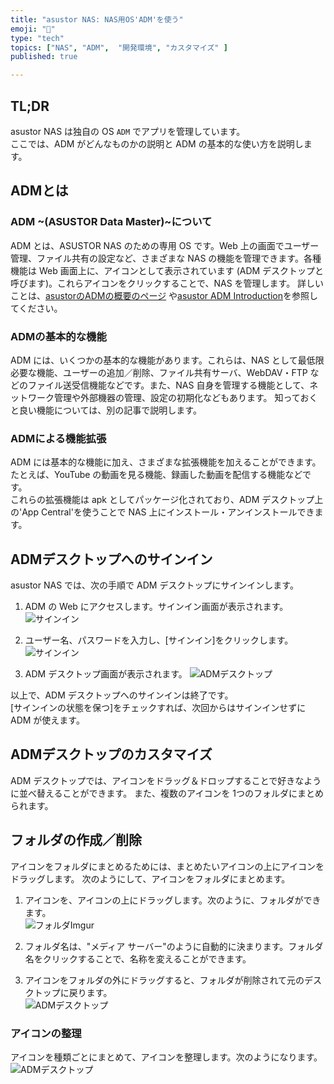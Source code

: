 ```yaml
---
title: "asustor NAS: NAS用OS'ADM'を使う"
emoji: "🍆"
type: "tech"
topics: ["NAS", "ADM",  "開発環境", "カスタマイズ" ]
published: true

---
```


## TL;DR

asustor NAS は独自の OS `ADM` でアプリを管理しています。  
ここでは、ADM がどんなものかの説明と ADM の基本的な使い方を説明します。

## ADMとは

### ADM ~(ASUSTOR Data Master)~について

ADM とは、ASUSTOR NAS のための専用 OS です。Web 上の画面でユーザー管理、ファイル共有の設定など、さまざまな NAS の機能を管理できます。各種機能は Web 画面上に、アイコンとして表示されています (ADM デスクトップと呼びます)。これらアイコンをクリックすることで、NAS を管理します。
詳しいことは、[asustorのADMの概要のページ](https://www.asustor.com/admv2?type=1&subject=1&sub=101&lan=jpn) や[asustor ADM Introduction](https://www.asustor.com/materials/datasheet/ADM_introduction_JPN_20180824-edm.pdf)を参照してください。

### ADMの基本的な機能

ADM には、いくつかの基本的な機能があります。これらは、NAS として最低限必要な機能、ユーザーの追加／削除、ファイル共有サーバ、WebDAV・FTP などのファイル送受信機能などです。また、NAS 自身を管理する機能として、ネットワーク管理や外部機器の管理、設定の初期化などもあります。
知っておくと良い機能については、別の記事で説明します。

### ADMによる機能拡張

ADM には基本的な機能に加え、さまざまな拡張機能を加えることができます。たとえば、YouTube の動画を見る機能、録画した動画を配信する機能などです。  
これらの拡張機能は apk としてパッケージ化されており、ADM デスクトップ上の'App Central'を使うことで NAS 上にインストール・アンインストールできます。

## ADMデスクトップへのサインイン

asustor NAS では、次の手順で ADM デスクトップにサインインします。

1. ADM の Web にアクセスします。サインイン画面が表示されます。
  ![サインイン](https://i.imgur.com/u0gujYQ.jpg)

1. ユーザー名、パスワードを入力し、[サインイン]をクリックします。
  ![サインイン](https://i.imgur.com/dRw4lKM.jpg)

1. ADM デスクトップ画面が表示されます。
  ![ADMデスクトップ](https://i.imgur.com/8rQ2dV6.jpg)

以上で、ADM デスクトップへのサインインは終了です。  
[サインインの状態を保つ]をチェックすれば、次回からはサインインせずに ADM が使えます。

## ADMデスクトップのカスタマイズ

ADM デスクトップでは、アイコンをドラッグ＆ドロップすることで好きなように並べ替えることができます。
また、複数のアイコンを 1つのフォルダにまとめられます。

## フォルダの作成／削除

アイコンをフォルダにまとめるためには、まとめたいアイコンの上にアイコンをドラッグします。
次のようにして、アイコンをフォルダにまとめます。

1. アイコンを、アイコンの上にドラッグします。次のように、フォルダができます。  
  ![フォルダImgur](https://i.imgur.com/yZkVwTE.jpg)

1. フォルダ名は、"メディア サーバー"のように自動的に決まります。フォルダ名をクリックすることで、名称を変えることができます。  

1. アイコンをフォルダの外にドラッグすると、フォルダが削除されて元のデスクトップに戻ります。  
  ![ADMデスクトップ](https://i.imgur.com/8rQ2dV6.jpg)

### アイコンの整理

アイコンを種類ごとにまとめて、アイコンを整理します。次のようになります。
  ![ADMデスクトップ](https://i.imgur.com/VvqSZ1t.jpg)
